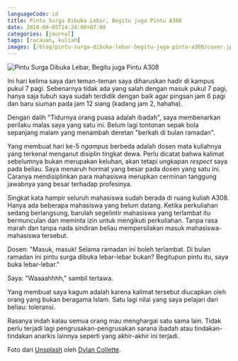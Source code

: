 ```yaml
---
languageCode: id
title: Pintu Surga Dibuka Lebar, Begitu juga Pintu A308
date: 2010-09-05T14:24:00+07:00
categories: [journal]
tags: [racauan, kuliah]
images: [/blog/pintu-surga-dibuka-lebar-begitu-juga-pintu-a308/cover.jpg]
---
```

![Pintu Surga Dibuka Lebar, Begitu juga Pintu A308](cover.jpg)

Ini hari kelima saya dan teman-teman saya diharuskan hadir di kampus pukul 7 pagi. Sebenarnya tidak ada yang salah dengan masuk pukul 7 pagi, hanya saja tubuh saya sudah terdidik dengan baik agar pingsan jam 6 pagi dan baru siuman pada jam 12 siang (kadang jam 2, hahaha).

Dengan dalih "Tidurnya orang puasa adalah ibadah", saya membenarkan perilaku malas saya yang satu ini. Belum lagi tontonan sepak bola sepanjang malam yang menambah deretan "berkah di bulan ramadan".

Yang membuat hari ke-5 *ngampus* berbeda adalah dosen mata kuliahnya yang terkenal menganut disiplin tingkat dewa. Perlu dicatat bahwa kalimat sebelumnya bukan merupakan keluhan, akan tetapi ungkapan *respect* saya pada beliau. Saya menaruh hormat yang besar pada dosen yang satu ini. Caranya mendisiplinkan para mahasiswa merupkan cerminan tanggung jawabnya yang besar terhadap profesinya.

Singkat kata hampir seluruh mahasiswa sudah berada di ruang kuliah A308. Hanya ada beberapa mahasiswa yang belum datang. Ketika perkuliahan sedang berlangsung, barulah segelintir mahasiswa yang terlambat itu bermunculan dan meminta izin untuk mengikuti perkuliahan. Tanpa rasa marah dan tanpa nada sindiran beliau mempersilakan masuk mahasiswa-mahasiswa tersebut.

Dosen: "Masuk, masuk! Selama ramadan ini boleh terlambat. Di bulan ramadan ini pintu surga dibuka lebar-lebar bukan? Begitupun pintu itu, saya buka lebar-lebar."

Saya: "Waaaahhhh," sambil tertawa.

Yang membuat saya kagum adalah karena kalimat tersebut diucapkan oleh orang yang bukan beragama Islam. Satu lagi nilai yang saya pelajari dari beliau: toleransi.

Rasanya indah kalau semua orang mau menghargai satu sama lain. Tidak perlu terjadi lagi pengrusakan-pengrusakan sarana ibadah atau tindakan-tindakan anarkis lainnya seperti yang akhir-akhir ini terjadi.

Foto dari [Unsplash](https://unsplash.com/photos/aZM_FgQdGiA) oleh [Dylan Collette](https://unsplash.com/@dylanjohn).
